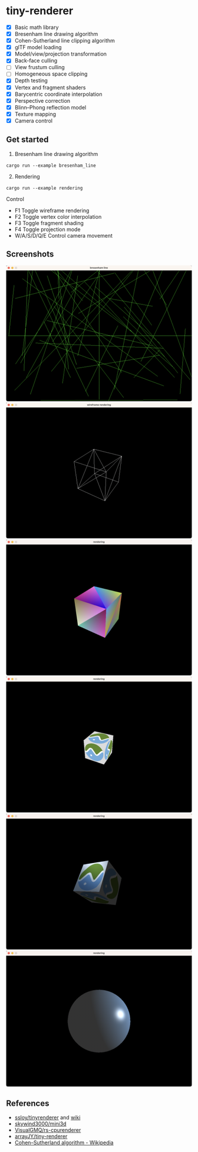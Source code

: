 # tiny-renderer
- [x] Basic math library
- [x] Bresenham line drawing algorithm
- [x] Cohen-Sutherland line clipping algorithm
- [x] glTF model loading
- [x] Model/view/projection transformation
- [x] Back-face culling
- [ ] View frustum culling
- [ ] Homogeneous space clipping
- [x] Depth testing
- [x] Vertex and fragment shaders
- [x] Barycentric coordinate interpolation
- [x] Perspective correction
- [x] Blinn–Phong reflection model
- [x] Texture mapping
- [x] Camera control

## Get started
1. Bresenham line drawing algorithm
```
cargo run --example bresenham_line
```
2. Rendering
```
cargo run --example rendering
```

Control
- F1 Toggle wireframe rendering
- F2 Toggle vertex color interpolation
- F3 Toggle fragment shading
- F4 Toggle projection mode
- W/A/S/D/Q/E Control camera movement

## Screenshots
![bresenham_line](./screenshots/bresenham_line.png)
![wireframe_rendering](./screenshots/wireframe_rendering.png)
![vertex_color_interpolation](./screenshots/vertex_color_interpolation.png)
![texture_mapping](./screenshots/texture_mapping.png)
![blinn_phong_texture](./screenshots/blinn_phong_texture.png)
![blinn_phong_color](./screenshots/blinn_phong_color.png)

## References
- [ssloy/tinyrenderer](https://github.com/ssloy/tinyrenderer) and [wiki](https://github.com/ssloy/tinyrenderer/wiki)
- [skywind3000/mini3d](https://github.com/skywind3000/mini3d)
- [VisualGMQ/rs-cpurenderer](https://github.com/VisualGMQ/rs-cpurenderer)
- [arrayJY/tiny-renderer](https://github.com/arrayJY/tiny-renderer)
- [Cohen–Sutherland algorithm - Wikipedia](https://en.wikipedia.org/wiki/Cohen%E2%80%93Sutherland_algorithm)